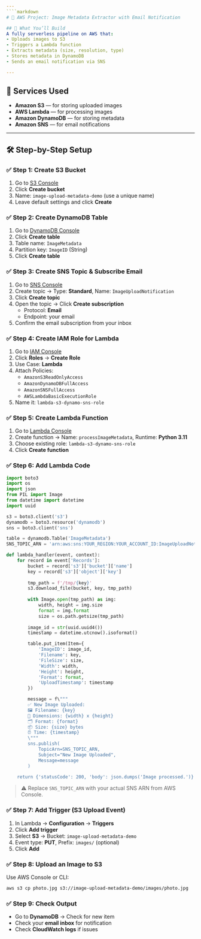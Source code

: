 ```yaml
---
````markdown
# 📸 AWS Project: Image Metadata Extractor with Email Notification

## 🚀 What You’ll Build
A fully serverless pipeline on AWS that:
- Uploads images to S3
- Triggers a Lambda function
- Extracts metadata (size, resolution, type)
- Stores metadata in DynamoDB
- Sends an email notification via SNS

---
```


## 🧰 Services Used
- **Amazon S3** — for storing uploaded images
- **AWS Lambda** — for processing images
- **Amazon DynamoDB** — for storing metadata
- **Amazon SNS** — for email notifications

---

## 🛠️ Step-by-Step Setup

### ✅ Step 1: Create S3 Bucket
1. Go to [S3 Console](https://console.aws.amazon.com/s3/)
2. Click **Create bucket**
3. Name: `image-upload-metadata-demo` (use a unique name)
4. Leave default settings and click **Create**

### ✅ Step 2: Create DynamoDB Table
1. Go to [DynamoDB Console](https://console.aws.amazon.com/dynamodb/)
2. Click **Create table**
3. Table name: `ImageMetadata`
4. Partition key: `ImageID` (String)
5. Click **Create table**

### ✅ Step 3: Create SNS Topic & Subscribe Email
1. Go to [SNS Console](https://console.aws.amazon.com/sns/)
2. Create topic → Type: **Standard**, Name: `ImageUploadNotification`
3. Click **Create topic**
4. Open the topic → Click **Create subscription**
   - Protocol: **Email**
   - Endpoint: your email
5. Confirm the email subscription from your inbox

### ✅ Step 4: Create IAM Role for Lambda
1. Go to [IAM Console](https://console.aws.amazon.com/iam/)
2. Click **Roles** → **Create Role**
3. Use Case: **Lambda**
4. Attach Policies:
   - `AmazonS3ReadOnlyAccess`
   - `AmazonDynamoDBFullAccess`
   - `AmazonSNSFullAccess`
   - `AWSLambdaBasicExecutionRole`
5. Name it: `lambda-s3-dynamo-sns-role`

### ✅ Step 5: Create Lambda Function
1. Go to [Lambda Console](https://console.aws.amazon.com/lambda/)
2. Create function → Name: `processImageMetadata`, Runtime: **Python 3.11**
3. Choose existing role: `lambda-s3-dynamo-sns-role`
4. Click **Create function**

### ✅ Step 6: Add Lambda Code

```python
import boto3
import os
import json
from PIL import Image
from datetime import datetime
import uuid

s3 = boto3.client('s3')
dynamodb = boto3.resource('dynamodb')
sns = boto3.client('sns')

table = dynamodb.Table('ImageMetadata')
SNS_TOPIC_ARN = 'arn:aws:sns:YOUR_REGION:YOUR_ACCOUNT_ID:ImageUploadNotification'  # Replace this

def lambda_handler(event, context):
    for record in event['Records']:
        bucket = record['s3']['bucket']['name']
        key = record['s3']['object']['key']
        
        tmp_path = f'/tmp/{key}'
        s3.download_file(bucket, key, tmp_path)
        
        with Image.open(tmp_path) as img:
            width, height = img.size
            format = img.format
            size = os.path.getsize(tmp_path)
        
        image_id = str(uuid.uuid4())
        timestamp = datetime.utcnow().isoformat()

        table.put_item(Item={
            'ImageID': image_id,
            'Filename': key,
            'FileSize': size,
            'Width': width,
            'Height': height,
            'Format': format,
            'UploadTimestamp': timestamp
        })

        message = f\""" 
        ✅ New Image Uploaded:
        🖼 Filename: {key}
        📐 Dimensions: {width} x {height}
        🗂 Format: {format}
        📦 Size: {size} bytes
        ⏰ Time: {timestamp}
        \"""
        sns.publish(
            TopicArn=SNS_TOPIC_ARN,
            Subject="New Image Uploaded",
            Message=message
        )

    return {'statusCode': 200, 'body': json.dumps('Image processed.')}
```

> ⚠️ Replace `SNS_TOPIC_ARN` with your actual SNS ARN from AWS Console.

### ✅ Step 7: Add Trigger (S3 Upload Event)
1. In Lambda → **Configuration** → **Triggers**
2. Click **Add trigger**
3. Select **S3** → Bucket: `image-upload-metadata-demo`
4. Event type: **PUT**, Prefix: `images/` (optional)
5. Click **Add**

### ✅ Step 8: Upload an Image to S3
Use AWS Console or CLI:

```bash
aws s3 cp photo.jpg s3://image-upload-metadata-demo/images/photo.jpg
```

### ✅ Step 9: Check Output
- Go to **DynamoDB** → Check for new item
- Check your **email inbox** for notification
- Check **CloudWatch logs** if issues
